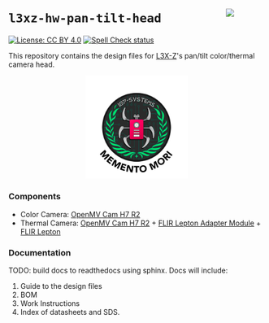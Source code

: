 <a href="https://107-systems.org/"><img align="right" src="https://raw.githubusercontent.com/107-systems/.github/main/logo/107-systems.png" width="15%"></a>
`l3xz-hw-pan-tilt-head`
=======================
[![License: CC BY 4.0](https://img.shields.io/badge/License-CC_BY_4.0-lightgrey.svg)](https://creativecommons.org/licenses/by/4.0/)
[![Spell Check status](https://github.com/107-systems/l3xz-hw-pan-tilt-head/actions/workflows/spell-check.yml/badge.svg)](https://github.com/107-systems/l3xz-hw-pan-tilt-head/actions/workflows/spell-check.yml)

This repository contains the design files for [L3X-Z](https://github.com/107-systems/l3xz)'s pan/tilt color/thermal camera head.

<p align="center">
  <a href="https://github.com/107-systems/l3xz"><img src="https://raw.githubusercontent.com/107-systems/.github/main/logo/l3xz-logo-memento-mori-github.png" width="40%"></a>
</p>

### Components
- Color Camera: [OpenMV Cam H7 R2](https://openmv.io/collections/cams/products/openmv-cam-h7-r2)
- Thermal Camera: [OpenMV Cam H7 R2](https://openmv.io/collections/cams/products/openmv-cam-h7-r2) + [FLIR Lepton Adapter Module](https://openmv.io/collections/cams/products/flir-lepton-adapter-module) + [FLIR Lepton](https://store.groupgets.com/products/flir-lepton-3-5)

### Documentation

TODO: build docs to readthedocs using sphinx. Docs will include:

1. Guide to the design files
1. BOM
1. Work Instructions
1. Index of datasheets and SDS.

